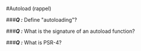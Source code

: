 #Autoload (rappel)

###**_Q :_**  Define "autoloading"?

###**_Q :_**  What is the signature of an autoload function?

###**_Q :_**  What is PSR-4? 




